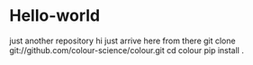 # Hello-world
just another repository
hi just arrive here from there
git clone git://github.com/colour-science/colour.git
cd colour
pip install .
